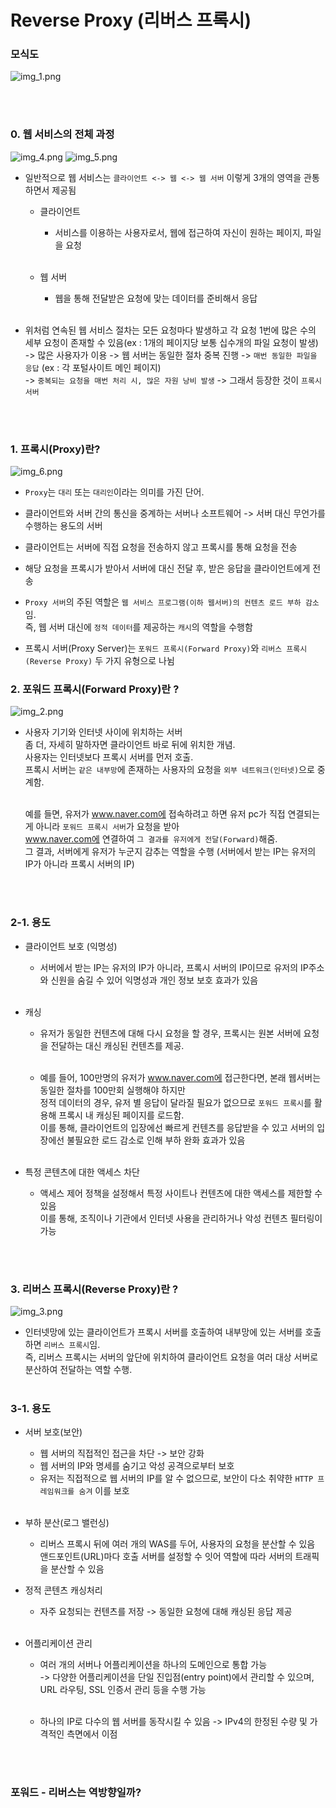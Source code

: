 # Reverse Proxy (리버스 프록시)

### 모식도 <br>
![img_1.png](img_1.png)

<br><br>

### 0. 웹 서비스의 전체 과정
![img_4.png](img_4.png)
![img_5.png](img_5.png)
- 일반적으로 웹 서비스는 `클라이언트 <-> 웹 <-> 웹 서버` 이렇게 3개의 영역을 관통하면서 제공됨
  - 클라이언트
    - 서비스를 이용하는 사용자로서, 웹에 접근하여 자신이 원하는 페이지, 파일을 요청 <br><br>
    
  - 웹 서버
    - 웹을 통해 전달받은 요청에 맞는 데이터를 준비해서 응답 <br><br>
  
- 위처럼 연속된 웹 서비스 절차는 모든 요청마다 발생하고 각 요청 1번에 많은 수의 세부 요청이 존재할 수 있음(ex : 1개의 페이지당 보통 십수개의 파일 요청이 발생) <br>
  -> 많은 사용자가 이용 -> 웹 서버는 동일한 절차 중복 진행 -> `매번 동일한 파일을 응답` (ex : 각 포털사이트 메인 페이지) <br>
  -> `중복되는 요청을 매번 처리 시, 많은 자원 낭비 발생` -> 그래서 등장한 것이 `프록시 서버`
  
<br><br>


### 1. 프록시(Proxy)란?
![img_6.png](img_6.png)
- `Proxy`는 `대리` 또는 `대리인`이라는 의미를 가진 단어. 
- 클라이언트와 서버 간의 통신을 중계하는 서버나 소프트웨어 -> 서버 대신 무언가를 수행하는 용도의 서버

- 클라이언트는 서버에 직접 요청을 전송하지 않고 프록시를 통해 요청을 전송
- 해당 요청을 프록시가 받아서 서버에 대신 전달 후, 받은 응답을 클라이언트에게 전송 
- `Proxy 서버`의 주된 역할은 `웹 서비스 프로그램(이하 웹서버)의 컨텐츠 로드 부하 감소`임. <br>
  즉, 웹 서버 대신에 `정적 데이터`를 제공하는 `캐시`의 역할을 수행함
  
- 프록시 서버(Proxy Server)는 `포워드 프록시(Forward Proxy)`와 `리버스 프록시(Reverse Proxy)` 두 가지 유형으로 나뉨


### 2. 포워드 프록시(Forward Proxy)란 ? 
![img_2.png](img_2.png)

- 사용자 기기와 인터넷 사이에 위치하는 서버 <br>
  좀 더, 자세히 말하자면 클라이언트 바로 뒤에 위치한 개념. <br>
  사용자는 인터넷보다 프록시 서버를 먼저 호출. <br>
  프록시 서버는 `같은 내부망`에 존재하는 사용자의 요청을 `외부 네트워크(인터넷)`으로 중계함. <br><br>

  예를 들면, 유저가 www.naver.com에 접속하려고 하면 유저 pc가 직접 연결되는게 아니라 `포워드 프록시 서버`가 요청을 받아 <br>
  www.naver.com에 연결하여 `그 결과를 유저에게 전달(Forward)`해줌. <br>
  그 결과, 서버에게 유저가 누군지 감추는 역할을 수행 (서버에서 받는 IP는 유저의 IP가 아니라 프록시 서버의 IP)

<br><br>

### 2-1. 용도
- 클라이언트 보호 (익명성)
  - 서버에서 받는 IP는 유저의 IP가 아니라, 프록시 서버의 IP이므로 유저의 IP주소와 신원을 숨길 수 있어 익명성과 개인 정보 보호 효과가 있음 <br><br>

- 캐싱
  - 유저가 동일한 컨텐츠에 대해 다시 요청을 할 경우, 프록시는 원본 서버에 요청을 전달하는 대신 캐싱된 컨텐츠를 제공. <br><br>

  - 예를 들어, 100만명의 유저가 www.naver.com에 접근한다면, 본래 웹서버는 동일한 절차를 100만회 실행해야 하지만 <br>
    정적 데이터의 경우, 유저 별 응답이 달라질 필요가 없으므로 `포워드 프록시`를 활용해 프록시 내 캐싱된 페이지를 로드함. <br>
    이를 통해, 클라이언트의 입장에선 빠르게 컨텐츠를 응답받을 수 있고 서버의 입장에선 불필요한 로드 감소로 인해 부하 완화 효과가 있음 <br><br>
  

- 특정 콘텐츠에 대한 액세스 차단
  - 액세스 제어 정책을 설정해서 특정 사이트나 컨텐츠에 대한 액세스를 제한할 수 있음 <br>
    이를 통해, 조직이나 기관에서 인터넷 사용을 관리하거나 악성 컨텐츠 필터링이 가능 <br><br>

<br>



### 3. 리버스 프록시(Reverse Proxy)란 ?
![img_3.png](img_3.png)


- 인터넷망에 있는 클라이언트가 프록시 서버를 호출하여 내부망에 있는 서버를 호출하면 `리버스 프록시`임. <br>
  즉, 리버스 프록시는 서버의 앞단에 위치하여 클라이언트 요청을 여러 대상 서버로 분산하여 전달하는 역할 수행. <br><br>




### 3-1. 용도
- 서버 보호(보안)
  - 웹 서버의 직접적인 접근을 차단 -> 보안 강화
  - 웹 서버의 IP와 명세를 숨기고 악성 공격으로부터 보호
  - 유저는 직접적으로 웹 서버의 IP를 알 수 없으므로, 보안이 다소 취약한 `HTTP 프레임워크를 숨겨` 이를 보호 <br><br>

- 부하 분산(로그 밸런싱)
  - 리버스 프록시 뒤에 여러 개의 WAS를 두어, 사용자의 요청을 분산할 수 있음 <br>
    앤드포인트(URL)마다 호출 서버를 설정할 수 잇어 역할에 따라 서버의 트래픽을 분산할 수 있음 <br>

- 정적 콘텐츠 캐싱처리
  - 자주 요청되는 컨텐츠를 저장 -> 동일한 요청에 대해 캐싱된 응답 제공 <br><br>

- 어플리케이션 관리
  - 여러 개의 서버나 어플리케이션을 하나의 도메인으로 통합 가능 <br>
    -> 다양한 어플리케이션을 단일 진입점(entry point)에서 관리할 수 있으며, URL 라우팅, SSL 인증서 관리 등을 수행 가능 <br><br>

  - 하나의 IP로 다수의 웹 서버를 동작시킬 수 있음 -> IPv4의 한정된 수량 및 가격적인 측면에서 이점

<br><br>



### 포워드 - 리버스는 역방향일까?

